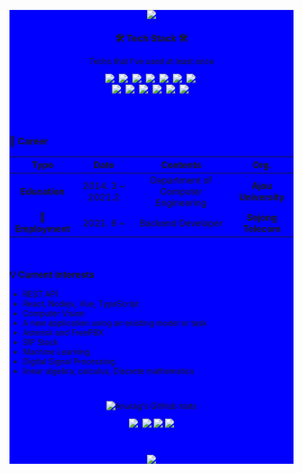 <div style="background-color:blue">

<p align="center"><img src="https://capsule-render.vercel.app/api?type=soft&color=auto&height=150&section=header&text=jongsunPark&fontSize=70&animation=twinkling"></p>


<h3 align="center">🛠 Tech Stack 🛠</h3>

<p align="center"> Techs that I've used at least once </p>

<p align="center">
  <img src="https://img.shields.io/badge/Python-3766AB?style=flat-square&logo=Python&logoColor=white"/></a>&nbsp 
  <img src="https://img.shields.io/badge/Java-007396?style=flat-square&logo=Java&logoColor=white"/></a>&nbsp 
  <img src="https://img.shields.io/badge/C++-00599C?style=flat-square&logo=C%2B%2B&logoColor=white"/></a>&nbsp 
  <img src="https://img.shields.io/badge/C-A8B9CC?style=flat-square&logo=C&logoColor=white"/></a>&nbsp 
  <img src="https://img.shields.io/badge/Javascript-ffb13b?style=flat-square&logo=javascript&logoColor=white"/></a>&nbsp 
  <img src="https://img.shields.io/badge/NodeJS-4ec820?style=flat-square&logo=node.js&logoColor=white"/></a>&nbsp   
  <img src="https://img.shields.io/badge/css-1572B6?style=flat-square&logo=css3&logoColor=white"/></a>&nbsp 
  <br>
  <img src="https://img.shields.io/badge/SpringBoot-6DB33F?style=flat-square&logo=Spring&logoColor=white"/></a>&nbsp 
  <img src="https://img.shields.io/badge/Django-092E20?style=flat-square&logo=Django&logoColor=white"/></a>&nbsp 
  <img src="https://img.shields.io/badge/Mysql-E6B91E?style=flat-square&logo=MySql&logoColor=white"/></a>&nbsp 
  <img src="https://img.shields.io/badge/aws-333664?style=flat-square&logo=amazon-aws&logoColor=white"/></a>&nbsp 
  <img src="https://img.shields.io/badge/elasticsearch-005571?style=flat-square&logo=elasticsearch&logoColor=white"/></a>&nbsp 
  <img src="https://img.shields.io/badge/Asterisk-00cbec?style=flat-square&logo=Sourcegraph&logoColor=white"/></a>&nbsp 
</p>

<br>


<!-- career start -->
 
<br>
 
### :purple_heart: Career

| **Type** | **Date** | **Contents** | **Org.** |
|:--------:|:--------:|:--------:|:--------:|
| **Education** | 2014. 3 ~ 2021.2 | Department of Computer Engineering | **Ajou University** |
| **:office:Employment** | 2021. 6 ~ | Backend Developer | **Sejong Telecom** |

<br>

### :bulb: Current Interests
- REST API
- React, Nodejs, Vue, TypeScript 
- Computer Vision
- A new application using an existing model or task
- Asterisk and FreePBX 
- SIP Stack
- Machine Learning
- Digital Signal Processing
- linear algebra, calculus, Discrete mathematics

<br>
  
<!-- 여기까지가 내 커리어  -->

<div align="center">
  
![Anurag's GitHub stats](https://github-readme-stats.vercel.app/api?username=nusgnojkrap&show_icons=true&theme=synthwave)
 
</div>


<p align="center">
  <a href="https://www.instagram.com/nusgnojkrap/"><img src="https://img.shields.io/badge/Instagram-a937a4?style=flat-square&logo=Instagram&logoColor=white"/></a>&nbsp
  <a href="mailto:ahrl1994@gmail.com"><img src="https://img.shields.io/badge/Gmail-d14836?style=flat-square&logo=Gmail&logoColor=white"/></a>
  <a href="https://dsp.stackexchange.com/users/61009/jongsun-park"><img src="https://img.shields.io/badge/Stackexchange-469acf?style=flat-square&logo=Stackexchange&logoColor=white"/></a>
  <a href="https://stackoverflow.com/users/17911712/jongsun-park"><img src="https://img.shields.io/badge/Stackoverflow-e87922?style=flat-square&logo=Stackoverflow&logoColor=white"/></a>
</p>
<br>

<p align="center">
  <a href="https://hits.seeyoufarm.com"><img src="https://hits.seeyoufarm.com/api/count/incr/badge.svg?url=https%3A%2F%2Fgithub.com%2FjongsunPark&count_bg=%23ED6DA3&title_bg=%2386757E&icon=github.svg&icon_color=%23E1DEDE&title=hits&edge_flat=false"/></a>
</p>

</div>
